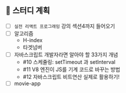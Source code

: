 ## 📆 스터디 계획
- [ ] `실전 리액트 프로그래밍` 강의 섹션4까지 들어오기
- [ ] 알고리즘 
	- H-index
	- 타겟넘버
- [ ] 자바스크립트 개발자라면 알아야 할 33가지 개념
	- #10 스케쥴링: setTimeout 과 setInterval
	- #11 V8 엔진이 JS를 기계 코드로 바꾸는 방법
	- #12 자바스크립트 비트연산 실제로 활용하기!
- [ ] movie-app
